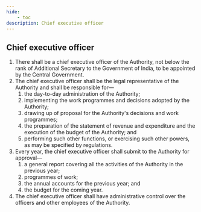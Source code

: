 ```yaml
---
hide:
    - toc
description: Chief executive officer
---
```


## Chief executive officer

1. There shall be a chief executive officer of the Authority, not below the rank of Additional Secretary to the Government of India, to be appointed by the Central Government.
2. The chief executive officer shall be the legal representative of the Authority and shall be responsible for—
    1. the day-to-day administration of the Authority;
    2. implementing the work programmes and decisions adopted by the Authority;
    3. drawing up of proposal for the Authority's decisions and work programmes;
    4. the preparation of the statement of revenue and expenditure and the execution of the budget of the Authority; and
    5. performing such other functions, or exercising such other powers, as may be specified by regulations.
3. Every year, the chief executive officer shall submit to the Authority for approval—
    1. a general report covering all the activities of the Authority in the previous year;
    2. programmes of work;
    3. the annual accounts for the previous year; and
    4. the budget for the coming year.
4. The chief executive officer shall have administrative control over the officers and other employees of the Authority.
